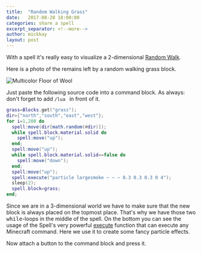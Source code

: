 ```yaml
---
title:  "Random Walking Grass"
date:   2017-08-28 18:00:00
categories: share a spell
excerpt_separator: <!--more-->
author: mickkay
layout: post
---
```


With a spell it's really easy to visualize a 2-dimensional [Random Walk](https://en.wikipedia.org/wiki/Random_walk).
<!--more-->

Here is a photo of the remains left by a random walking grass block.

![Multicolor Floor of Wool](/images/random-walk-in-dessert.jpg)

Just paste the following source code into a command block.
As always: don't forget to add ```/lua ``` in front of it.

```lua
grass=Blocks.get("grass");
dir={"north","south","east","west"};
for i=1,200 do
  spell:move(dir[math.random(#dir)]);
  while spell.block.material.solid do
    spell:move("up");
  end;
  spell:move("up");
  while spell.block.material.solid==false do
    spell:move("down");
  end;
  spell:move("up");
  spell:execute("particle largesmoke ~ ~ ~ 0.3 0.3 0.3 0 4");
  sleep(2);
  spell.block=grass;
end;
```

Since we are in a 3-dimensional world we have to make sure that the new
block is always placed on the topmost place.
That's why we have those two <tt>while</tt>-loops in the middle of the spell.
On the bottom you can see the usage of the Spell's very powerful [execute](/modules/Spell/#execute) function
that can execute any Minecraft command.
Here we use it to create some fancy particle effects.

Now attach a button to the command block and press it.
